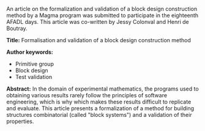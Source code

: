 An article on the formalization and validation of a block design construction method by a Magma program was submitted to participate in the eighteenth AFADL days. This article was co-written by Jessy Colonval and Henri de Boutray.

**Title:**
Formalisation and validation of a block design construction method

**Author keywords:**
* Primitive group
* Block design
* Test validation

**Abstract:**
In the domain of experimental mathematics, the programs used to obtaining various results rarely follow the principles of software engineering, which is why which makes these results difficult to replicate and evaluate. This article presents a formalization of a method for building structures combinatorial (called "block systems") and a validation of their properties.
